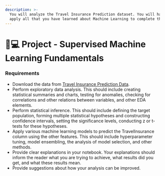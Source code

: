 ```yaml
---
description: >-
  You will analyze the Travel Insurance Prediction dataset. You will have to
  apply all that you have learned about Machine Learning to complete this task.
---
```


# 👨💻 Project - Supervised Machine Learning Fundamentals

### Requirements <a href="#requirements" id="requirements"></a>

* Download the data from [Travel Insurance Prediction Data](https://www.kaggle.com/tejashvi14/travel-insurance-prediction-data).
* Perform exploratory data analysis. This should include creating statistical summaries and charts, testing for anomalies, checking for correlations and other relations between variables, and other EDA elements.
* Perform statistical inference. This should include defining the target population, forming multiple statistical hypotheses and constructing confidence intervals, setting the significance levels, conducting z or t-tests for these hypotheses.
* Apply various machine learning models to predict the TravelInsurance column using the other features. This should include hyperparameter tuning, model ensembling, the analysis of model selection, and other methods.
* Provide clear explanations in your notebook. Your explanations should inform the reader what you are trying to achieve, what results did you get, and what these results mean.
* Provide suggestions about how your analysis can be improved.
